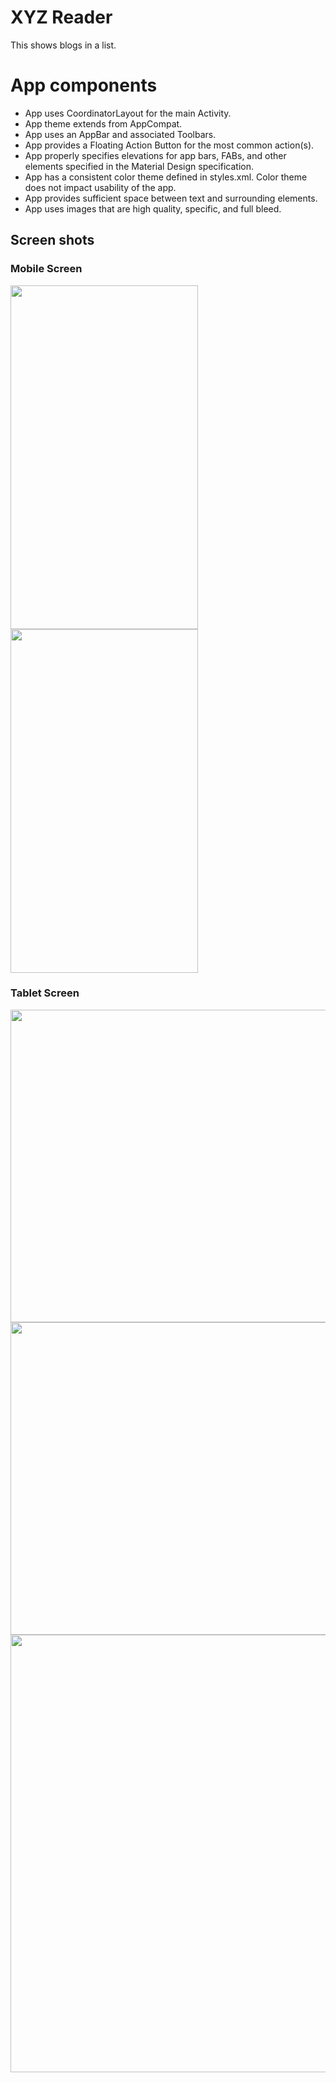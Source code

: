# XYZ Reader

This shows blogs in a list.

# App components

* App uses CoordinatorLayout for the main Activity.
* App theme extends from AppCompat.
* App uses an AppBar and associated Toolbars.
* App provides a Floating Action Button for the most common action(s).
* App properly specifies elevations for app bars, FABs, and other elements specified in the Material Design specification.
* App has a consistent color theme defined in styles.xml. Color theme does not impact usability of the app.
* App provides sufficient space between text and surrounding elements.
* App uses images that are high quality, specific, and full bleed.

## Screen shots

### Mobile Screen

<img src="https://user-images.githubusercontent.com/26672993/44994522-9bf46e00-afbc-11e8-85b3-199e2d0610ed.png" width="300" height="550"/>  <img src="https://user-images.githubusercontent.com/26672993/44994525-9e56c800-afbc-11e8-8b4d-4415fd403f87.png" width="300" height="550"/>

### Tablet Screen
<img src="https://user-images.githubusercontent.com/26672993/44994528-a151b880-afbc-11e8-9423-fb8e7afd7757.png" width="550" height="500"/>
<img src="https://user-images.githubusercontent.com/26672993/44994531-a282e580-afbc-11e8-8829-88393de9d5f5.png" width="550" height="500"/>
<img src="https://user-images.githubusercontent.com/26672993/44994532-a3b41280-afbc-11e8-8fa1-c16415eabaab.png" width="550" height="700"/>
